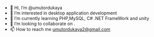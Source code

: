 - 👋 Hi, I’m @umutordukaya
- 👀 I’m interested in desktop application development 
- 🌱 I’m currently learning PHP,MySQL, C# .NET FrameWork and unity
- 💞️ I’m looking to collaborate on .
- 📫 How to reach me  umutordukaya2@gmail.com

<!---
umutordukaya1/umutordukaya1 is a ✨ special ✨ repository because its `README.md` (this file) appears on your GitHub profile.
You can click the Preview link to take a look at your changes.
--->
